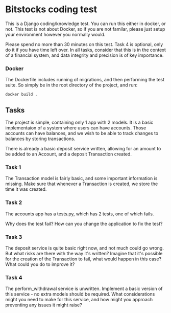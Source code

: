 # Bitstocks coding test

This is a Django coding/knowledge test.  You can run this either in docker, or not.  This test is not about Docker, so if you are not familar, please just setup your environment however you normally would.

Please spend no more than 30 minutes on this test.  Task 4 is optional, only do it if you have time left over.  In all tasks, consider that this is in the context of a financial system, and data integrity and precision is of key importance.

### Docker

The Dockerfile includes running of migrations, and then performing the test suite.  So simply be in the root directory of the project, and run:

```shell
docker build .
```

## Tasks

The project is simple, containing only 1 app with 2 models.  It is a basic implementaion of a system where users can have accounts.  Those accounts can have balances, and we wish to be able to track changes to balances by storing transactions.

There is already a basic deposit service written, allowing for an amount to be added to an Account, and a deposit Transaction created.

### Task 1

The Transaction model is fairly basic, and some important information is missing.  Make sure that whenever a Transaction is created, we store the time it was created.

### Task 2

The accounts app has a tests.py, which has 2 tests, one of which fails.

Why does the test fail?
How can you change the application to fix the test?

### Task 3

The deposit service is quite basic right now, and not much could go wrong.  But what risks are there with the way it's written? Imagine that it's possible for the creation of the Transaction to fail, what would happen in this case? What could you do to improve it?

### Task 4

The perform_withdrawal service is unwritten.  Implement a basic version of this service - no extra models should be required.  What considerations might you need to make for this service, and how might you approach preventing any issues it might raise?
